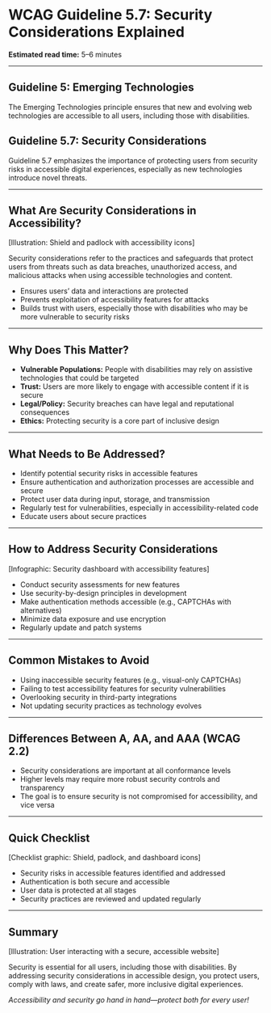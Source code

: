<!--
title: WCAG Guideline 5.7: Security Considerations Explained
series: Making the Web Accessible for All
description: A practical guide to WCAG Guideline 5.7 (Security Considerations)—what it means, why it matters, and how to address security in accessible digital experiences.
keywords: wcag 5.7, security, accessibility, web standards, user experience, emerging technologies
image: wcag-5-7-security-considerations.png
imageAlt: Illustration of a shield, padlock, and accessibility icons
status: draft
-->

# **WCAG Guideline 5.7: Security Considerations Explained**

**Estimated read time:** 5–6 minutes

---

## **Guideline 5: Emerging Technologies**

The Emerging Technologies principle ensures that new and evolving web technologies are accessible to all users, including those with disabilities.

## **Guideline 5.7: Security Considerations**

Guideline 5.7 emphasizes the importance of protecting users from security risks in accessible digital experiences, especially as new technologies introduce novel threats.

---

## **What Are Security Considerations in Accessibility?**

[Illustration: Shield and padlock with accessibility icons]

Security considerations refer to the practices and safeguards that protect users from threats such as data breaches, unauthorized access, and malicious attacks when using accessible technologies and content.

- Ensures users’ data and interactions are protected
- Prevents exploitation of accessibility features for attacks
- Builds trust with users, especially those with disabilities who may be more vulnerable to security risks

---

## **Why Does This Matter?**

- **Vulnerable Populations:** People with disabilities may rely on assistive technologies that could be targeted
- **Trust:** Users are more likely to engage with accessible content if it is secure
- **Legal/Policy:** Security breaches can have legal and reputational consequences
- **Ethics:** Protecting security is a core part of inclusive design

---

## **What Needs to Be Addressed?**

- Identify potential security risks in accessible features
- Ensure authentication and authorization processes are accessible and secure
- Protect user data during input, storage, and transmission
- Regularly test for vulnerabilities, especially in accessibility-related code
- Educate users about secure practices

---

## **How to Address Security Considerations**

[Infographic: Security dashboard with accessibility features]

- Conduct security assessments for new features
- Use security-by-design principles in development
- Make authentication methods accessible (e.g., CAPTCHAs with alternatives)
- Minimize data exposure and use encryption
- Regularly update and patch systems

---

## **Common Mistakes to Avoid**

- Using inaccessible security features (e.g., visual-only CAPTCHAs)
- Failing to test accessibility features for security vulnerabilities
- Overlooking security in third-party integrations
- Not updating security practices as technology evolves

---

## **Differences Between A, AA, and AAA (WCAG 2.2)**

- Security considerations are important at all conformance levels
- Higher levels may require more robust security controls and transparency
- The goal is to ensure security is not compromised for accessibility, and vice versa

---

## **Quick Checklist**

[Checklist graphic: Shield, padlock, and dashboard icons]

- Security risks in accessible features identified and addressed
- Authentication is both secure and accessible
- User data is protected at all stages
- Security practices are reviewed and updated regularly

---

## **Summary**

[Illustration: User interacting with a secure, accessible website]

Security is essential for all users, including those with disabilities. By addressing security considerations in accessible design, you protect users, comply with laws, and create safer, more inclusive digital experiences.

*Accessibility and security go hand in hand—protect both for every user!*
